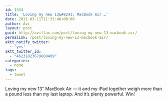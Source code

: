 ```yaml
---
id: 1334
title: 'Loving my new 13&#8243; MacBook Air …'
date: 2011-03-11T11:31:40+00:00
author: Avi
layout: post
guid: http://aviflax.com/post/loving-my-new-13-macbook-air/
permalink: /post/loving-my-new-13-macbook-air/
aktt_notify_twitter:
  - 'yes'
aktt_twitter_id:
  - "46231823679889409"
categories:
  - none
tags:
  - tweet
---
```

Loving my new 13&#8243; MacBook Air — it and my iPad together weigh more than a pound less than my last laptop. And it&#8217;s plenty powerful. Win!